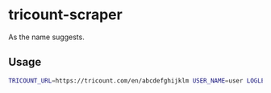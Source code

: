 # tricount-scraper
As the name suggests.

## Usage
```sh
TRICOUNT_URL=https://tricount.com/en/abcdefghijklm USER_NAME=user LOGLEVEL=20 ./main.py
```